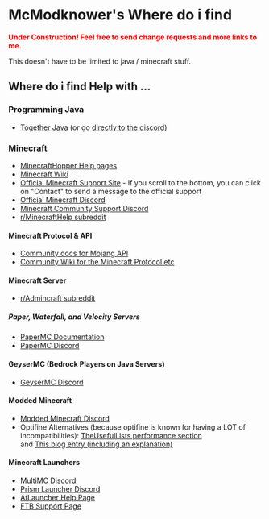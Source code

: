 # McModknower's Where do i find

<b style="align-self: center; color: red;">Under Construction! Feel free to send change requests and more links to me.</b>

This doesn't have to be limited to java / minecraft stuff.

## Where do i find Help with ...

### Programming Java
- [Together Java](https://togetherjava.org/) (or go [directly to the discord](https://discord.gg/GzvQjhv))

### Minecraft
- [MinecraftHopper Help pages](https://minecrafthopper.net/)
- [Minecraft Wiki](https://minecraft.wiki/)
- [Official Minecraft Support Site](https://help.minecraft.net/) - If you scroll to the bottom, you can click on "Contact" to send a message to the official support
- [Official Minecraft Discord](https://discordapp.com/invite/minecraft)
- [Minecraft Community Support Discord](https://discord.gg/58Sxm23)
- [r/MinecraftHelp subreddit](https://www.reddit.com/r/MinecraftHelp/)

#### Minecraft Protocol & API
- [Community docs for Mojang API](https://mojang-api-docs.netlify.app/)
- [Community Wiki for the Minecraft Protocol etc](https://wiki.vg/Main_Page)

#### Minecraft Server
- [r/Admincraft subreddit](https://www.reddit.com/r/admincraft/)

##### Paper, Waterfall, and Velocity Servers
- [PaperMC Documentation](https://docs.papermc.io/)
- [PaperMC Discord](https://discord.gg/papermc)

#### GeyserMC (Bedrock Players on Java Servers)
- [GeyserMC Discord](https://discord.gg/geysermc)

#### Modded Minecraft
- [Modded Minecraft Discord](https://discord.gg/moddedmc/)
- Optifine Alternatives (because optifine is known for having a LOT of incompatibilities): [TheUsefulLists performance section](https://github.com/TheUsefulLists/UsefulMods/tree/main/Performance)  
  and [This blog entry (including an explanation)](https://github.com/Matyrobbrt/minecraftforge-blog/blob/optifine-yay/content/personal/matyrobbrt/optifine-alternatives.md)

#### Minecraft Launchers
- [MultiMC Discord](https://discord.gg/multimc)
- [Prism Launcher Discord](https://discord.gg/prismlauncher)
- [AtLauncher Help Page](https://atlauncher.com/help)
- [FTB Support Page](https://feed-the-beast.com/support)
